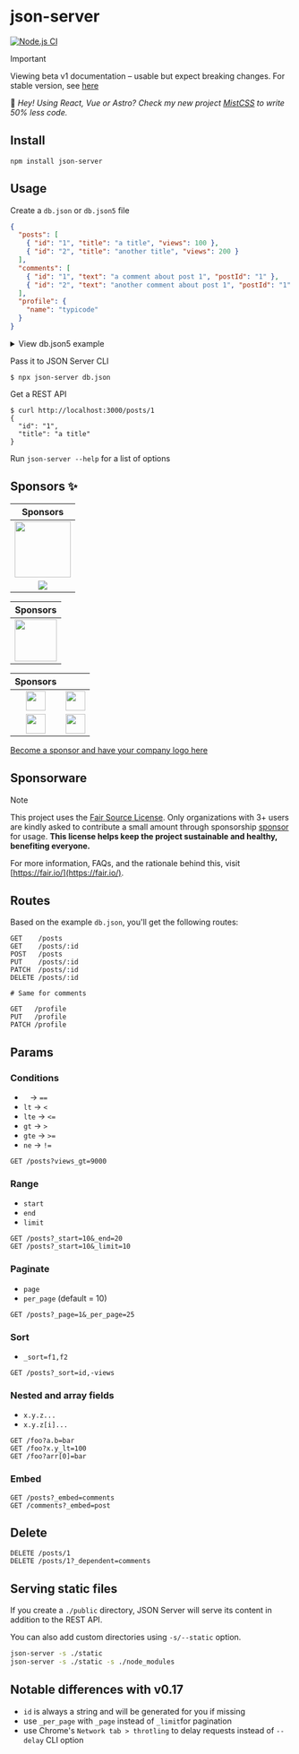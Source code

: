 # json-server

[![Node.js CI](https://github.com/typicode/json-server/actions/workflows/node.js.yml/badge.svg)](https://github.com/typicode/json-server/actions/workflows/node.js.yml)

> [!IMPORTANT]
> Viewing beta v1 documentation – usable but expect breaking changes. For stable version, see [here](https://github.com/typicode/json-server/tree/v0)

👋 _Hey! Using React, Vue or Astro? Check my new project [MistCSS](https://github.com/typicode/mistcss) to write 50% less code._

## Install

```shell
npm install json-server
```

## Usage

Create a `db.json` or `db.json5` file

```json
{
  "posts": [
    { "id": "1", "title": "a title", "views": 100 },
    { "id": "2", "title": "another title", "views": 200 }
  ],
  "comments": [
    { "id": "1", "text": "a comment about post 1", "postId": "1" },
    { "id": "2", "text": "another comment about post 1", "postId": "1" }
  ],
  "profile": {
    "name": "typicode"
  }
}
```

<details>

<summary>View db.json5 example</summary>

```json5
{
  posts: [
    { id: '1', title: 'a title', views: 100 },
    { id: '2', title: 'another title', views: 200 },
  ],
  comments: [
    { id: '1', text: 'a comment about post 1', postId: '1' },
    { id: '2', text: 'another comment about post 1', postId: '1' },
  ],
  profile: {
    name: 'typicode',
  },
}
```

You can read more about JSON5 format [here](https://github.com/json5/json5).

</details>

Pass it to JSON Server CLI

```shell
$ npx json-server db.json
```

Get a REST API

```shell
$ curl http://localhost:3000/posts/1
{
  "id": "1",
  "title": "a title"
}
```

Run `json-server --help` for a list of options

## Sponsors ✨

| Sponsors |
| :---: |
| <a href="https://mockend.com/" target="_blank"><img src="https://jsonplaceholder.typicode.com/mockend.svg" height="100px"></a> |
| <a href="https://zuplo.link/json-server-gh"><img src="https://github.com/typicode/json-server/assets/5502029/928b7526-0fdf-46ae-80d9-27fa0ef5f430"></a> |

| Sponsors |
| :---: |
| <a href="https://konghq.com/products/kong-konnect/register?utm_medium=referral&utm_source=github&utm_campaign=platform&utm_content=json-server"><img src="https://github.com/typicode/json-server/assets/5502029/e8d8ecb2-3c45-4f60-92d0-a060b820fa7f" height="75px"></a> |

| Sponsors | |
| :---: | :---: |
| <a href="https://www.storyblok.com/" target="_blank"><img src="https://github.com/typicode/json-server/assets/5502029/c6b10674-4ada-4616-91b8-59d30046b45a" height="35px"></a> | <a href="https://betterstack.com/" target="_blank"><img src="https://github.com/typicode/json-server/assets/5502029/44679f8f-9671-470d-b77e-26d90b90cbdc" height="35px"></a> |
| <a href="https://www.globalsoftwarecompanies.com" target="_blank"><img src="https://github.com/typicode/json-server/assets/5502029/d0bb2e9b-9b74-4d91-9c9e-f3c87e152918" height="35px"></a> | <a href="https://beeceptor.com/?utm_source=json-server"><img src="https://github.com/typicode/json-server/assets/5502029/57b852a6-60b9-426b-986e-a148e82783c2" height="35px"></a> |




[Become a sponsor and have your company logo here](https://github.com/users/typicode/sponsorship)

## Sponsorware

> [!NOTE]
> This project uses the [Fair Source License](https://fair.io/). Only organizations with 3+ users are kindly asked to contribute a small amount through sponsorship [sponsor](https://github.com/sponsors/typicode) for usage. __This license helps keep the project sustainable and healthy, benefiting everyone.__
>
> For more information, FAQs, and the rationale behind this, visit [https://fair.io/](https://fair.io/).

## Routes

Based on the example `db.json`, you'll get the following routes:

```
GET    /posts
GET    /posts/:id
POST   /posts
PUT    /posts/:id
PATCH  /posts/:id
DELETE /posts/:id

# Same for comments
```

```
GET   /profile
PUT   /profile
PATCH /profile
```

## Params

### Conditions

- ` ` → `==`
- `lt` → `<`
- `lte` → `<=`
- `gt` → `>`
- `gte` → `>=`
- `ne` → `!=`

```
GET /posts?views_gt=9000
```

### Range

- `start`
- `end`
- `limit`

```
GET /posts?_start=10&_end=20
GET /posts?_start=10&_limit=10
```

### Paginate

- `page`
- `per_page` (default = 10)

```
GET /posts?_page=1&_per_page=25
```

### Sort

- `_sort=f1,f2`

```
GET /posts?_sort=id,-views
```

### Nested and array fields

- `x.y.z...`
- `x.y.z[i]...`

```
GET /foo?a.b=bar
GET /foo?x.y_lt=100
GET /foo?arr[0]=bar
```

### Embed

```
GET /posts?_embed=comments
GET /comments?_embed=post
```

## Delete

```
DELETE /posts/1
DELETE /posts/1?_dependent=comments
```

## Serving static files

If you create a `./public` directory, JSON Server will serve its content in addition to the REST API.

You can also add custom directories using `-s/--static` option.

```sh
json-server -s ./static
json-server -s ./static -s ./node_modules
```

## Notable differences with v0.17

- `id` is always a string and will be generated for you if missing
- use `_per_page` with `_page` instead of `_limit`for pagination
- use Chrome's `Network tab > throtling` to delay requests instead of `--delay` CLI option
